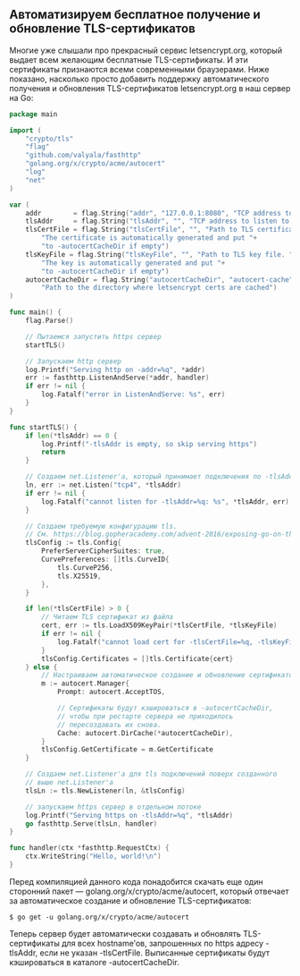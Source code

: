 ## Автоматизируем бесплатное получение и обновление TLS-сертификатов

Многие уже слышали про прекрасный сервис letsencrypt.org, который выдает всем желающим бесплатные TLS-сертификаты. 
И эти сертификаты признаются всеми современными браузерами. Ниже показано, насколько просто добавить поддержку 
автоматического получения и обновления TLS-сертификатов letsencrypt.org в наш сервер на Go:

```go
package main

import (
	"crypto/tls"
	"flag"
	"github.com/valyala/fasthttp"
	"golang.org/x/crypto/acme/autocert"
	"log"
	"net"
)

var (
	addr        = flag.String("addr", "127.0.0.1:8080", "TCP address to listen to for http")
	tlsAddr     = flag.String("tlsAddr", "", "TCP address to listen to for https")
	tlsCertFile = flag.String("tlsCertFile", "", "Path to TLS certificate file. "+
		"The certificate is automatically generated and put "+
		"to -autocertCacheDir if empty")
	tlsKeyFile = flag.String("tlsKeyFile", "", "Path to TLS key file. "+
		"The key is automatically generated and put "+
		"to -autocertCacheDir if empty")
	autocertCacheDir = flag.String("autocertCacheDir", "autocert-cache",
		"Path to the directory where letsencrypt certs are cached")
)

func main() {
	flag.Parse()

	// Пытаемся запустить https сервер
	startTLS()

	// Запускаем http сервер
	log.Printf("Serving http on -addr=%q", *addr)
	err := fasthttp.ListenAndServe(*addr, handler)
	if err != nil {
		log.Fatalf("error in ListenAndServe: %s", err)
	}
}

func startTLS() {
	if len(*tlsAddr) == 0 {
		log.Printf("-tlsAddr is empty, so skip serving https")
		return
	}

	// Создаем net.Listener'а, который принимает подключения по -tlsAddr.
	ln, err := net.Listen("tcp4", *tlsAddr)
	if err != nil {
		log.Fatalf("cannot listen for -tlsAddr=%q: %s", *tlsAddr, err)
	}

	// Создаем требуемую конфигурацию tls.
	// См. https://blog.gopheracademy.com/advent-2016/exposing-go-on-the-internet/ .
	tlsConfig := tls.Config{
		PreferServerCipherSuites: true,
		CurvePreferences: []tls.CurveID{
			tls.CurveP256,
			tls.X25519,
		},
	}

	if len(*tlsCertFile) > 0 {
		// Читаем TLS сертификат из файла
		cert, err := tls.LoadX509KeyPair(*tlsCertFile, *tlsKeyFile)
		if err != nil {
			log.Fatalf("cannot load cert for -tlsCertFile=%q, -tlsKeyFile=%q: %s", *tlsCertFile, *tlsKeyFile, err)
		}
		tlsConfig.Certificates = []tls.Certificate{cert}
	} else {
		// Настраиваем автоматическое создание и обновление сертификатов.
		m := autocert.Manager{
			Prompt: autocert.AcceptTOS,

			// Сертификаты будут кэшироваться в -autocertCacheDir,
			// чтобы при рестарте сервера не приходилось
			// пересоздавать их снова.
			Cache: autocert.DirCache(*autocertCacheDir),
		}
		tlsConfig.GetCertificate = m.GetCertificate
	}

	// Создаем net.Listener'а для tls подключений поверх созданного
	// выше net.Listener'а
	tlsLn := tls.NewListener(ln, &tlsConfig)

	// запускаем https сервер в отдельном потоке
	log.Printf("Serving https on -tlsAddr=%q", *tlsAddr)
	go fasthttp.Serve(tlsLn, handler)
}

func handler(ctx *fasthttp.RequestCtx) {
	ctx.WriteString("Hello, world!\n")
}
```


Перед компиляцией данного кода понадобится скачать еще один сторонний пакет — golang.org/x/crypto/acme/autocert, который отвечает 
за автоматическое создание и обновление TLS-сертификатов:

```
$ go get -u golang.org/x/crypto/acme/autocert
```

Теперь сервер будет автоматически создавать и обновлять TLS-сертификаты для всех hostname’ов, 
запрошенных по https адресу -tlsAddr, если не указан -tlsCertFile. 
Выписанные сертификаты будут кэшироваться в каталоге -autocertCacheDir.

